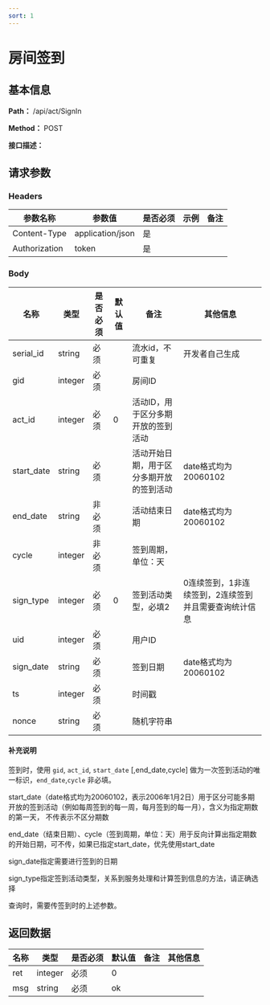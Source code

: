 ```yaml
---
sort: 1
---
```


# 房间签到

## 基本信息

**Path：** /api/act/SignIn

**Method：** POST

**接口描述：**

## 请求参数

### Headers

| 参数名称          | 参数值              | 是否必须 | 示例 | 备注 |
|---------------|------------------|------|----|----|
| Content-Type  | application/json | 是    |    |    |
| Authorization | token            | 是    |    |    |

### Body

| 名称         | 类型      | 是否必须 | 默认值 | 备注                   | 其他信息                         |
|------------|---------|------|-----|----------------------|------------------------------|
| serial_id  | string  | 必须   |     | 流水id，不可重复            | 开发者自己生成                      |
| gid        | integer | 必须   |     | 房间ID                 |                              |
| act_id     | integer | 必须   | 0   | 活动ID，用于区分多期开放的签到活动   |                              |
| start_date | string  | 必须   |     | 活动开始日期，用于区分多期开放的签到活动 | date格式均为20060102             |
| end_date   | string  | 非必须  |     | 活动结束日期               | date格式均为20060102             |
| cycle      | integer | 非必须  |     | 签到周期，单位：天            |                              |
| sign_type  | integer | 必须   | 0   | 签到活动类型，必填2           | 0连续签到，1非连续签到，2连续签到并且需要查询统计信息 |
| uid        | integer | 必须   |     | 用户ID                 |                              |
| sign_date  | string  | 必须   |     | 签到日期                 | date格式均为20060102             |
| ts         | integer | 必须   |     | 时间戳                  |                              |
| nonce      | string  | 必须   |     | 随机字符串                |                              |

#### 补充说明
签到时，使用 `gid`, `act_id`, `start_date` [,end_date,cycle] 做为一次签到活动的唯一标识，`end_date`,`cycle` 非必填。

start_date（date格式均为20060102，表示2006年1月2日）用于区分可能多期开放的签到活动（例如每周签到的每一周，每月签到的每一月），含义为指定期数的第一天， 不传表示不区分期数

end_date（结束日期）、cycle（签到周期，单位：天）用于反向计算出指定期数的开始日期，可不传，如果已指定start_date，优先使用start_date

sign_date指定需要进行签到的日期

sign_type指定签到活动类型，关系到服务处理和计算签到信息的方法，请正确选择

查询时，需要传签到时的上述参数。

## 返回数据

| 名称  | 类型      | 是否必须 | 默认值 | 备注                   | 其他信息 |
|-----|---------|------|-----|----------------------|------|
| ret | integer | 必须   | 0   |                      |      |
| msg | string  | 必须   | ok  |                      |      |
